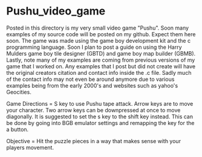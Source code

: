 # Pushu_video_game
Posted in this directory is my very small video game "Pushu". Soon many examples of my source code will be posted on my github.
Expect them here soon. The game was made using the game boy development kit and the c programming language.
Soon I plan to post a guide on using the Harry Mulders game boy tile designer (GBTD) and game boy map builder (GBMB).
Lastly, note many of my examples are coming from previous versions of my game that I worked on. Any examples that I post but did not create will have the original creators citation and contact info inside the .c file. Sadly much of the contact info may not even be around anymore due to various examples being from the early 2000's and websites such as yahoo's Geocities.

Game Directions = S key to use Pushu tape attack. Arrow keys are to move your character. Two arrow keys can be downpressed at once to move diagonally. It is suggested to set the s key to the shift key instead. This can be done by going into BGB emulator settings and remapping the key for the a button.

Objective = Hit the puzzle pieces in a way that makes sense with your players movement.

